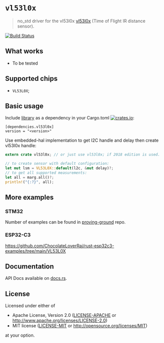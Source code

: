 # `vl53l0x`

> no_std driver for the vl53l0x [vl53l0x](https://www.st.com/resource/en/datasheet/vl53l0x.pdf) (Time of Flight IR distance sensor).

[![Build Status](https://travis-ci.org/copterust/vl53l0x.svg?branch=master)](https://travis-ci.org/copterust/vl53l0x)

## What works

- To be tested

## Supported chips

* `VL53L0X`;


## Basic usage

Include [library](https://crates.io/crates/vl53l0x) as a dependency in your Cargo.toml
[![crates.io](http://meritbadge.herokuapp.com/vl53l0x?style=flat-square)](https://crates.io/crates/vl53l0x):

```
[dependencies.vl53l0x]
version = "<version>"
```

Use embedded-hal implementation to get I2C handle and delay then create vl53l0x handle:

```rust
extern crate vl53l0x; // or just use vl53l0x; if 2018 edition is used.

// to create sensor with default configuration:
let mut lsm = VL53L0X::default(l2c, &mut delay)?;
// to get all supported measurements:
let all = marg.all()?;
println!("{:?}", all);
```

## More examples
### STM32
Number of examples can be found in [proving-ground](https://github.com/copterust/proving-ground) repo.

### ESP32-C3
https://github.com/ChocolateLoverRaj/rust-esp32c3-examples/tree/main/VL53L0X

## Documentation

API Docs available on [docs.rs](https://docs.rs/vl53l0x).

## License

Licensed under either of

- Apache License, Version 2.0 ([LICENSE-APACHE](LICENSE-APACHE) or
  http://www.apache.org/licenses/LICENSE-2.0)
- MIT license ([LICENSE-MIT](LICENSE-MIT) or http://opensource.org/licenses/MIT)

at your option.
